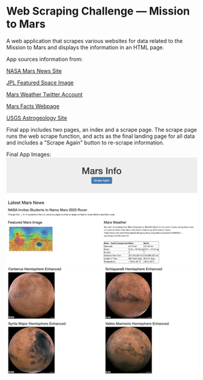 # Web Scraping Challenge — Mission to Mars

A web application that scrapes various websites for data related to the Mission to Mars and displays the information in an HTML page.

App sources information from:

[NASA Mars News Site](https://mars.nasa.gov/news/)

[JPL Featured Space Image](https://www.jpl.nasa.gov/spaceimages/?search=&category=Mars)

[Mars Weather Twitter Account](https://twitter.com/marswxreport?lang=en)

[Mars Facts Webpage](https://space-facts.com/mars/)

[USGS Astrogeology Site](https://astrogeology.usgs.gov/search/results?q=hemisphere+enhanced&k1=target&v1=Mars)

Final app includes two pages, an index and a scrape page. The scrape page runs the web scrape function, and acts as the final landing page for all data and includes a "Scrape Again" button to re-scrape information.

Final App Images:
![alt text](https://github.com/alanacsaposs/web-scraping-challenge/blob/master/**Missions_to_Mars**/mars_screenshot_1.png)
![alt text](https://github.com/alanacsaposs/web-scraping-challenge/blob/master/**Missions_to_Mars**/mars_screenshot_2.png)


